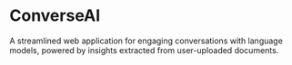 # ConverseAI
A streamlined web application for engaging conversations with language models, powered by insights extracted from user-uploaded documents.
